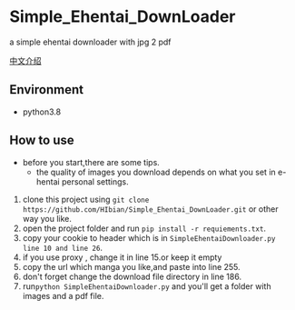 # Simple_Ehentai_DownLoader
a simple ehentai downloader with jpg 2 pdf

[中文介绍](README中文.md)

## Environment

* python3.8

## How to use

* before you start,there are some tips.
  * the quality of images you download depends on what you set in e-hentai personal settings.

1. clone this project using `git clone https://github.com/HIbian/Simple_Ehentai_DownLoader.git` or other way you like.
2. open the project folder and run `pip install -r requiements.txt`.
3. copy your cookie to header which is in `SimpleEhentaiDownloader.py line 10 and line 26`.
4. if you use proxy , change it in line 15.or keep it empty
5. copy the url which manga you like,and paste into line 255.
6. don't forget change the download file directory in line 186.
7. run`python SimpleEhentaiDownloader.py` and you'll get a folder with images and a pdf file.